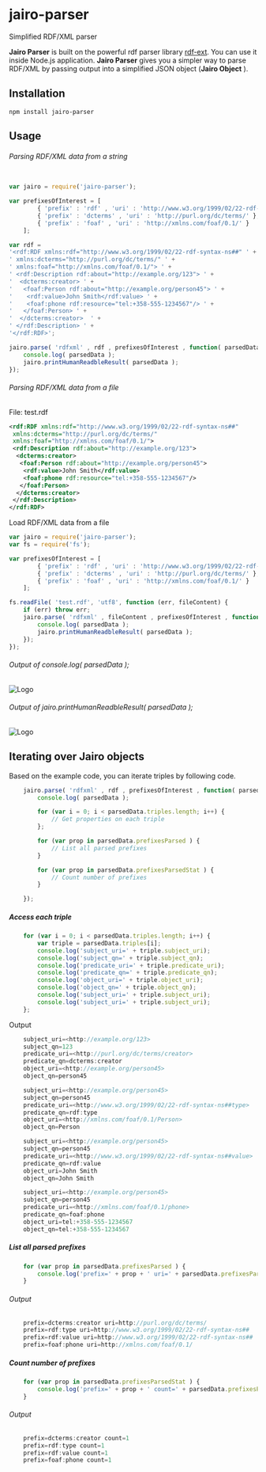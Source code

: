 # jairo-parser
Simplified RDF/XML parser

__Jairo Parser__ is built on the powerful rdf parser library [rdf-ext](https://www.npmjs.com/package/rdf-ext). You can use it inside Node.js application. __Jairo Parser__  gives you a simpler way to parse RDF/XML by passing output into a simplified JSON object (__Jairo Object__ ).  

## Installation

    npm install jairo-parser

## Usage

###### Parsing RDF/XML data from a string 

```javascript

var jairo = require('jairo-parser');

var prefixesOfInterest = [
        { 'prefix' : 'rdf' , 'uri' : 'http://www.w3.org/1999/02/22-rdf-syntax-ns##' },
        { 'prefix' : 'dcterms' , 'uri' : 'http://purl.org/dc/terms/' },
        { 'prefix' : 'foaf' , 'uri' : 'http://xmlns.com/foaf/0.1/' }
    ];

var rdf =  
'<rdf:RDF xmlns:rdf="http://www.w3.org/1999/02/22-rdf-syntax-ns##" ' + 
' xmlns:dcterms="http://purl.org/dc/terms/" ' + 
' xmlns:foaf="http://xmlns.com/foaf/0.1/"> ' + 
' <rdf:Description rdf:about="http://example.org/123"> ' + 
'  <dcterms:creator> ' + 
'   <foaf:Person rdf:about="http://example.org/person45"> ' + 
'    <rdf:value>John Smith</rdf:value> ' + 
'    <foaf:phone rdf:resource="tel:+358-555-1234567"/> ' + 
'   </foaf:Person> ' + 
'  </dcterms:creator>  ' + 
' </rdf:Description> ' + 
'</rdf:RDF>';

jairo.parse( 'rdfxml' , rdf , prefixesOfInterest , function( parsedData ){
    console.log( parsedData );
    jairo.printHumanReadbleResult( parsedData );
});

```

###### Parsing RDF/XML data from a file

File: test.rdf

```xml
<rdf:RDF xmlns:rdf="http://www.w3.org/1999/02/22-rdf-syntax-ns##" 
 xmlns:dcterms="http://purl.org/dc/terms/" 
 xmlns:foaf="http://xmlns.com/foaf/0.1/">  
 <rdf:Description rdf:about="http://example.org/123"> 
  <dcterms:creator> 
   <foaf:Person rdf:about="http://example.org/person45"> 
    <rdf:value>John Smith</rdf:value> 
    <foaf:phone rdf:resource="tel:+358-555-1234567"/> 
   </foaf:Person> 
  </dcterms:creator>  
 </rdf:Description>  
</rdf:RDF>
```

Load RDF/XML data from a file

```javascript
var jairo = require('jairo-parser');
var fs = require('fs');

var prefixesOfInterest = [
        { 'prefix' : 'rdf' , 'uri' : 'http://www.w3.org/1999/02/22-rdf-syntax-ns##' },
        { 'prefix' : 'dcterms' , 'uri' : 'http://purl.org/dc/terms/' },
        { 'prefix' : 'foaf' , 'uri' : 'http://xmlns.com/foaf/0.1/' }
    ];

fs.readFile( 'test.rdf', 'utf8', function (err, fileContent) {
    if (err) throw err;
    jairo.parse( 'rdfxml' , fileContent , prefixesOfInterest , function( parsedData ){
        console.log( parsedData );
        jairo.printHumanReadbleResult( parsedData );
    });
});

```

###### Output of console.log( parsedData );

![Logo](https://github.com/vorachet/jairo-parser/raw/master/sampleOutput1.png)

###### Output of jairo.printHumanReadbleResult( parsedData );

![Logo](https://github.com/vorachet/jairo-parser/raw/master/sampleOutput2.png)

## Iterating over Jairo objects

Based on the example code, you can iterate triples by following code.

```javascript
    jairo.parse( 'rdfxml' , rdf , prefixesOfInterest , function( parsedData ){
        console.log( parsedData );

        for (var i = 0; i < parsedData.triples.length; i++) {
            // Get properties on each triple
        };

        for (var prop in parsedData.prefixesParsed ) {
            // List all parsed prefixes 
        }

        for (var prop in parsedData.prefixesParsedStat ) {
            // Count number of prefixes
        }

    });  
```

##### Access each triple

```javascript
    for (var i = 0; i < parsedData.triples.length; i++) {
        var triple = parsedData.triples[i];
        console.log('subject_uri=' + triple.subject_uri);
        console.log('subject_qn=' + triple.subject_qn);
        console.log('predicate_uri=' + triple.predicate_uri);
        console.log('predicate_qn=' + triple.predicate_qn);
        console.log('object_uri=' + triple.object_uri);
        console.log('object_qn=' + triple.object_qn);
        console.log('subject_uri=' + triple.subject_uri);
        console.log('subject_uri=' + triple.subject_uri);
    };
```

Output

```javascript
    subject_uri=<http://example.org/123>
    subject_qn=123
    predicate_uri=<http://purl.org/dc/terms/creator>
    predicate_qn=dcterms:creator
    object_uri=<http://example.org/person45>
    object_qn=person45

    subject_uri=<http://example.org/person45>
    subject_qn=person45
    predicate_uri=<http://www.w3.org/1999/02/22-rdf-syntax-ns##type>
    predicate_qn=rdf:type
    object_uri=<http://xmlns.com/foaf/0.1/Person>
    object_qn=Person

    subject_uri=<http://example.org/person45>
    subject_qn=person45
    predicate_uri=<http://www.w3.org/1999/02/22-rdf-syntax-ns##value>
    predicate_qn=rdf:value
    object_uri=John Smith
    object_qn=John Smith

    subject_uri=<http://example.org/person45>
    subject_qn=person45
    predicate_uri=<http://xmlns.com/foaf/0.1/phone>
    predicate_qn=foaf:phone
    object_uri=tel:+358-555-1234567
    object_qn=tel:+358-555-1234567
```

##### List all parsed prefixes 

```javascript
    for (var prop in parsedData.prefixesParsed ) {
        console.log('prefix=' + prop + ' uri=' + parsedData.prefixesParsed[prop]);
    }
```

###### Output

```javascript
    prefix=dcterms:creator uri=http://purl.org/dc/terms/
    prefix=rdf:type uri=http://www.w3.org/1999/02/22-rdf-syntax-ns##
    prefix=rdf:value uri=http://www.w3.org/1999/02/22-rdf-syntax-ns##
    prefix=foaf:phone uri=http://xmlns.com/foaf/0.1/
```

##### Count number of prefixes

```javascript
    for (var prop in parsedData.prefixesParsedStat ) {
        console.log('prefix=' + prop + ' count=' + parsedData.prefixesParsedStat[prop]);
    }
```

###### Output

```javascript
    prefix=dcterms:creator count=1
    prefix=rdf:type count=1
    prefix=rdf:value count=1
    prefix=foaf:phone count=1
```


